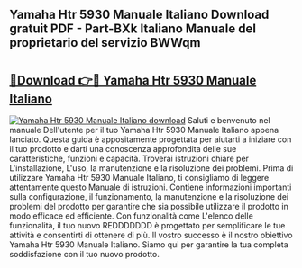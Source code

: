 ## Yamaha Htr 5930 Manuale Italiano Download gratuit PDF - Part-BXk Italiano Manuale del proprietario del servizio BWWqm

# <h2><a href="http://df95oj.blite.top/?on=Yamaha+Htr+5930+Manuale+Italiano">🔗Download 👉🔴 Yamaha Htr 5930 Manuale Italiano</a></h2>

[![Yamaha Htr 5930 Manuale Italiano download](https://i.imgur.com/lujVjoI.png)](http://df95oj.blite.top/?on=Yamaha+Htr+5930+Manuale+Italiano)
Saluti e benvenuto nel manuale Dell'utente per il tuo Yamaha Htr 5930 Manuale Italiano appena lanciato. Questa guida è appositamente progettata per aiutarti a iniziare con il tuo prodotto e darti una conoscenza approfondita delle sue caratteristiche, funzioni e capacità. Troverai istruzioni chiare per L'installazione, L'uso, la manutenzione e la risoluzione dei problemi. Prima di utilizzare Yamaha Htr 5930 Manuale Italiano, ti consigliamo di leggere attentamente questo Manuale di istruzioni. Contiene informazioni importanti sulla configurazione, il funzionamento, la manutenzione e la risoluzione dei problemi del prodotto per garantire che sia possibile utilizzare il prodotto in modo efficace ed efficiente. Con funzionalità come L'elenco delle funzionalità, il tuo nuovo REDDDDDDD è progettato per semplificare le tue attività e consentirti di ottenere di più. Il vostro successo è il nostro obiettivo Yamaha Htr 5930 Manuale Italiano. Siamo qui per garantire la tua completa soddisfazione con il tuo nuovo prodotto.
